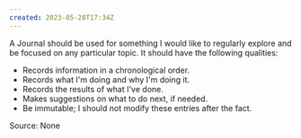 ```yaml
---
created: 2023-05-28T17:34Z
---
```


A Journal should be used for something I would like to regularly explore and be focused on any particular topic. It should have the following qualities:

* Records information in a chronological order.
* Records what I'm doing and why I'm doing it.
* Records the results of what I've done.
* Makes suggestions on what to do next, if needed.
* Be immutable; I should not modify these entries after the fact.

Source: None
